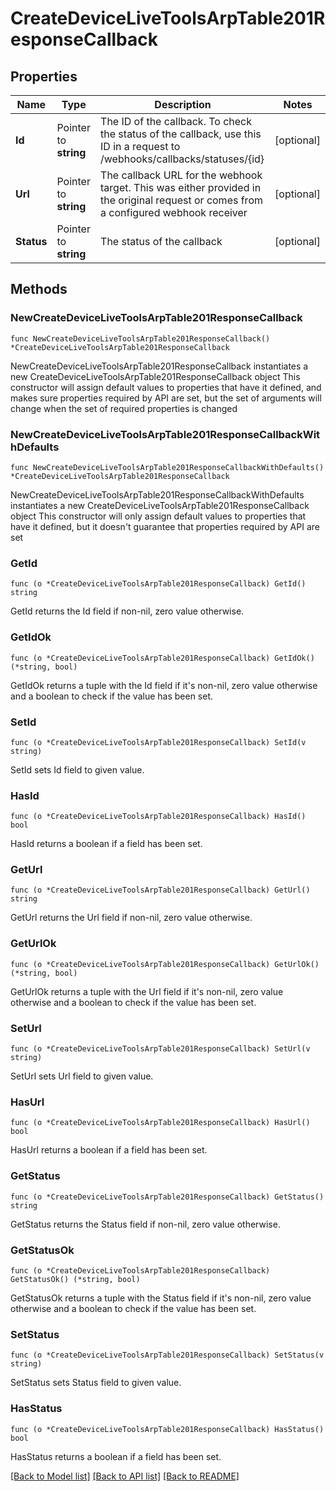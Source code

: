 # CreateDeviceLiveToolsArpTable201ResponseCallback

## Properties

Name | Type | Description | Notes
------------ | ------------- | ------------- | -------------
**Id** | Pointer to **string** | The ID of the callback. To check the status of the callback, use this ID in a request to /webhooks/callbacks/statuses/{id} | [optional] 
**Url** | Pointer to **string** | The callback URL for the webhook target. This was either provided in the original request or comes from a configured webhook receiver | [optional] 
**Status** | Pointer to **string** | The status of the callback | [optional] 

## Methods

### NewCreateDeviceLiveToolsArpTable201ResponseCallback

`func NewCreateDeviceLiveToolsArpTable201ResponseCallback() *CreateDeviceLiveToolsArpTable201ResponseCallback`

NewCreateDeviceLiveToolsArpTable201ResponseCallback instantiates a new CreateDeviceLiveToolsArpTable201ResponseCallback object
This constructor will assign default values to properties that have it defined,
and makes sure properties required by API are set, but the set of arguments
will change when the set of required properties is changed

### NewCreateDeviceLiveToolsArpTable201ResponseCallbackWithDefaults

`func NewCreateDeviceLiveToolsArpTable201ResponseCallbackWithDefaults() *CreateDeviceLiveToolsArpTable201ResponseCallback`

NewCreateDeviceLiveToolsArpTable201ResponseCallbackWithDefaults instantiates a new CreateDeviceLiveToolsArpTable201ResponseCallback object
This constructor will only assign default values to properties that have it defined,
but it doesn't guarantee that properties required by API are set

### GetId

`func (o *CreateDeviceLiveToolsArpTable201ResponseCallback) GetId() string`

GetId returns the Id field if non-nil, zero value otherwise.

### GetIdOk

`func (o *CreateDeviceLiveToolsArpTable201ResponseCallback) GetIdOk() (*string, bool)`

GetIdOk returns a tuple with the Id field if it's non-nil, zero value otherwise
and a boolean to check if the value has been set.

### SetId

`func (o *CreateDeviceLiveToolsArpTable201ResponseCallback) SetId(v string)`

SetId sets Id field to given value.

### HasId

`func (o *CreateDeviceLiveToolsArpTable201ResponseCallback) HasId() bool`

HasId returns a boolean if a field has been set.

### GetUrl

`func (o *CreateDeviceLiveToolsArpTable201ResponseCallback) GetUrl() string`

GetUrl returns the Url field if non-nil, zero value otherwise.

### GetUrlOk

`func (o *CreateDeviceLiveToolsArpTable201ResponseCallback) GetUrlOk() (*string, bool)`

GetUrlOk returns a tuple with the Url field if it's non-nil, zero value otherwise
and a boolean to check if the value has been set.

### SetUrl

`func (o *CreateDeviceLiveToolsArpTable201ResponseCallback) SetUrl(v string)`

SetUrl sets Url field to given value.

### HasUrl

`func (o *CreateDeviceLiveToolsArpTable201ResponseCallback) HasUrl() bool`

HasUrl returns a boolean if a field has been set.

### GetStatus

`func (o *CreateDeviceLiveToolsArpTable201ResponseCallback) GetStatus() string`

GetStatus returns the Status field if non-nil, zero value otherwise.

### GetStatusOk

`func (o *CreateDeviceLiveToolsArpTable201ResponseCallback) GetStatusOk() (*string, bool)`

GetStatusOk returns a tuple with the Status field if it's non-nil, zero value otherwise
and a boolean to check if the value has been set.

### SetStatus

`func (o *CreateDeviceLiveToolsArpTable201ResponseCallback) SetStatus(v string)`

SetStatus sets Status field to given value.

### HasStatus

`func (o *CreateDeviceLiveToolsArpTable201ResponseCallback) HasStatus() bool`

HasStatus returns a boolean if a field has been set.


[[Back to Model list]](../README.md#documentation-for-models) [[Back to API list]](../README.md#documentation-for-api-endpoints) [[Back to README]](../README.md)



